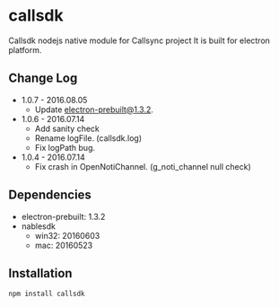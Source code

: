 # callsdk
Callsdk nodejs native module for Callsync project
It is built for electron platform.

## Change Log
* 1.0.7 - 2016.08.05
  * Update electron-prebuilt@1.3.2.
* 1.0.6 - 2016.07.14
  * Add sanity check
  * Rename logFile. (callsdk.log)
  * Fix logPath bug.
* 1.0.4 - 2016.07.14
  * Fix crash in OpenNotiChannel. (g_noti_channel null check)

## Dependencies
* electron-prebuilt: 1.3.2
* nablesdk
  * win32: 20160603
  * mac: 20160523

## Installation
```
npm install callsdk
```
